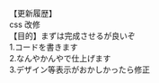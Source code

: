【更新履歴】<br>css 改修<br>
【目的】まずは完成させるが良いぞ<br> 1.コードを書きます<br> 2.なんやかんやで仕上げます<br> 3.デザイン等表示がおかしかったら修正<br>
